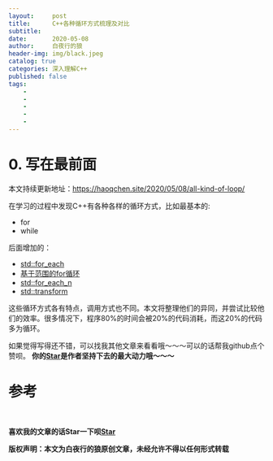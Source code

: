 ```yaml
---
layout:     post
title:      C++各种循环方式梳理及对比
subtitle:   
date:       2020-05-08
author:     白夜行的狼
header-img: img/black.jpeg
catalog: true
categories: 深入理解C++
published: false
tags:
    - 
    - 
    - 
    - 
    - 
--- 
```


# 0. 写在最前面

本文持续更新地址：<https://haoqchen.site/2020/05/08/all-kind-of-loop/>

在学习的过程中发现C++有各种各样的循环方式，比如最基本的:

+ for
+ while

后面增加的：

+ [std::for_each](https://zh.cppreference.com/w/cpp/algorithm/for_each)
+ [基于范围的for循环](https://zh.cppreference.com/w/cpp/language/range-for)
+ [std::for_each_n](https://zh.cppreference.com/w/cpp/algorithm/for_each_n)
+ [std::transform](https://zh.cppreference.com/w/cpp/algorithm/transform)

这些循环方式各有特点，调用方式也不同。本文将整理他们的异同，并尝试比较他们的效率。很多情况下，程序80%的时间会被20%的代码消耗，而这20%的代码多为循环。

如果觉得写得还不错，可以找我其他文章来看看哦～～～可以的话帮我github点个赞呗。
**你的[Star](https://github.com/HaoQChen/HaoQChen.github.io)是作者坚持下去的最大动力哦～～～**



# 参考

<br>

**喜欢我的文章的话Star一下呗[Star](https://github.com/HaoQChen/HaoQChen.github.io)**

**版权声明：本文为白夜行的狼原创文章，未经允许不得以任何形式转载**
